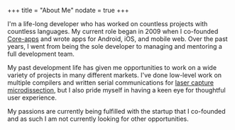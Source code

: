 +++
title = "About Me"
nodate = true
+++

I'm a life-long developer who has worked on countless projects with countless languages. My current role began in 2009 when I co-founded [Core-apps](http://www.core-apps.com/) and wrote apps for Android, iOS, and mobile web. Over the past years, I went from being the sole developer to managing and mentoring a full development team.

My past development life has given me opportunities to work on a wide variety of projects in many different markets. I've done low-level work on multiple compilers and written serial communications for [laser capture microdissection](http://en.wikipedia.org/wiki/Laser_capture_microdissection), but I also pride myself in having a keen eye for thoughtful user experience.

My passions are currently being fulfilled with the startup that I co-founded and as such I am not currently looking for other opportunities.
